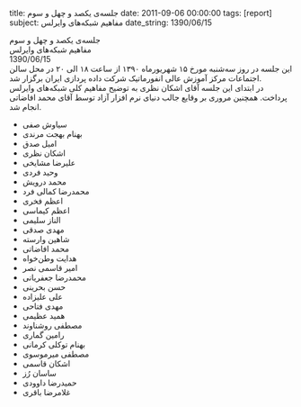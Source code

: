 title: جلسه‌ی یکصد و چهل و سوم
date: 2011-09-06 00:00:00
tags: [report]
subject: مفاهیم شبکه‌های وایرلس
date_string: 1390/06/15


<div class="title">
	جلسه‌ی یکصد و چهل و سوم
</div>

<div class="subject">
مفاهیم شبکه‌های وایرلس
</div>

<div class="date">
1390/06/15
</div>

<div class="body">
این جلسه در روز سه‌شنبه مورخ ۱۵ شهریورماه ۱۳۹۰ از ساعت ۱۸ الی ۲۰ در محل سالن اجتماعات مرکز آموزش عالی انفورماتیک شرکت داده پردازی ایران برگزار شد.<br />در ابتدای این جلسه آقای اشکان نظری به توضیح مفاهیم کلی شبکه‌های وایرلس پرداخت. همچنین مروری بر وقایع جالب دنیای نرم افزار آزاد توسط آقای محمد افاضاتی انجام شد.
</div>
<ul class="members bullet">
<li>سیاوش صفی</li>
<li>بهنام بهجت مرندی</li>
<li>امیل صدق</li>
<li>اشکان نظری</li>
<li>علیرضا مشایخی</li>
<li>وحید فردی</li>
<li>محمد درویش</li>
<li>محمدرضا کمالی فرد</li>
<li>اعظم فخری</li>
<li>اعظم کیماسی</li>
<li>الناز سلیمی</li>
<li>مهدی صدقی</li>
<li>شاهین وارسته</li>
<li>محمد افاضاتی</li>
<li>هدایت وطن‌خواه</li>
<li>امیر قاسمی نصر</li>
<li>محمدرضا جعفریانی</li>
<li>حسن بحرینی</li>
<li>علی علیزاده</li>
<li>مهدی فتاحی</li>
<li>همید عظیمی</li>
<li>مصطفی روشناوند</li>
<li>رامین گماری</li>
<li>بهنام توکلی کرمانی</li>
<li>مصطفی میرموسوی</li>
<li>اشکان قاسمی</li>
<li>ساسان رُز</li>
<li>حمیدرضا داوودی</li>
<li>غلامرضا باقری</li>
</ul>
<br />
<br />
